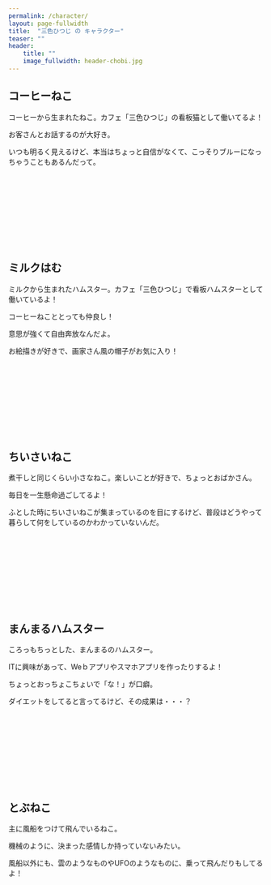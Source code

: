 ```yaml
---
permalink: /character/
layout: page-fullwidth
title:  "三色ひつじ の キャラクター"
teaser: ""
header:
    title: ""
    image_fullwidth: header-chobi.jpg
---
```


<h2>
    <a name="coffeecat">コーヒーねこ</a>
</h2>

コーヒーから生まれたねこ。カフェ「三色ひつじ」の看板猫として働いてるよ！

お客さんとお話するのが大好き。

いつも明るく見えるけど、本当はちょっと自信がなくて、こっそりブルーになっちゃうこともあるんだって。

<div class="iframely-embed"><div class="iframely-responsive" style="height: 140px; padding-bottom: 0;"><a href="https://store.line.me/stickershop/product/1142613/ja" data-iframely-url="//cdn.iframe.ly/a3LRXyk"></a></div></div><script async src="//cdn.iframe.ly/embed.js" charset="utf-8"></script>

<h2>
    <a name="milkhamu">ミルクはむ</a>
</h2>

ミルクから生まれたハムスター。カフェ「三色ひつじ」で看板ハムスターとして働いているよ！

コーヒーねこととっても仲良し！

意思が強くて自由奔放なんだよ。

お絵描きが好きで、画家さん風の帽子がお気に入り！

<div class="iframely-embed"><div class="iframely-responsive" style="height: 140px; padding-bottom: 0;"><a href="https://store.line.me/stickershop/product/1751890/ja" data-iframely-url="//cdn.iframe.ly/2soBrwX"></a></div></div><script async src="//cdn.iframe.ly/embed.js" charset="utf-8"></script>


<h2>
    <a name="smallcat">ちいさいねこ</a>
</h2>

煮干しと同じくらい小さなねこ。楽しいことが好きで、ちょっとおばかさん。

毎日を一生懸命過ごしてるよ！

ふとした時にちいさいねこが集まっているのを目にするけど、普段はどうやって暮らして何をしているのかわかっていないんだ。

<div class="iframely-embed"><div class="iframely-responsive" style="height: 140px; padding-bottom: 0;"><a href="https://store.line.me/stickershop/product/1141699/ja" data-iframely-url="//cdn.iframe.ly/6wtgjaL"></a></div></div><script async src="//cdn.iframe.ly/embed.js" charset="utf-8"></script>

<h2>
    <a name="manmaruhamster">まんまるハムスター</a>
</h2>

ころっもちっとした、まんまるのハムスター。

ITに興味があって、Weｂアプリやスマホアプリを作ったりするよ！

ちょっとおっちょこちょいで「な！」が口癖。

ダイエットをしてると言ってるけど、その成果は・・・？

<div class="iframely-embed"><div class="iframely-responsive" style="height: 140px; padding-bottom: 0;"><a href="https://store.line.me/stickershop/product/1369584/ja" data-iframely-url="//cdn.iframe.ly/BdEL4Ip"></a></div></div><script async src="//cdn.iframe.ly/embed.js" charset="utf-8"></script>

<h2>
    <a name="tubuneko">とぶねこ</a>
</h2>

主に風船をつけて飛んでいるねこ。

機械のように、決まった感情しか持っていないみたい。

風船以外にも、雲のようなものやUFOのようなものに、乗って飛んだりもしてるよ！

<div class="iframely-embed"><div class="iframely-responsive" style="height: 140px; padding-bottom: 0;"><a href="https://store.line.me/stickershop/product/1144108/ja" data-iframely-url="//cdn.iframe.ly/ouRs2dt"></a></div></div><script async src="//cdn.iframe.ly/embed.js" charset="utf-8"></script>